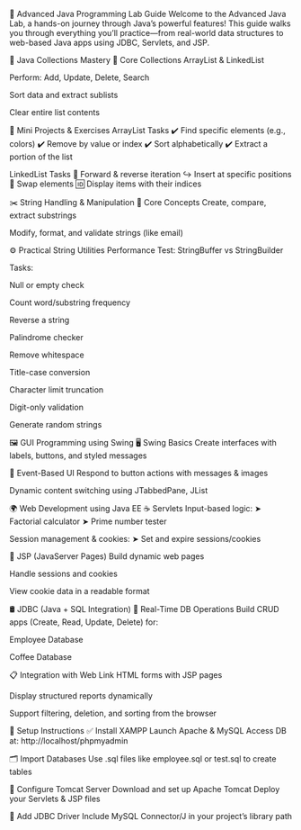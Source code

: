 🌟 Advanced Java Programming Lab Guide
Welcome to the Advanced Java Lab, a hands-on journey through Java’s powerful features! This guide walks you through everything you’ll practice—from real-world data structures to web-based Java apps using JDBC, Servlets, and JSP.

🧰 Java Collections Mastery
🔹 Core Collections
ArrayList & LinkedList

Perform: Add, Update, Delete, Search

Sort data and extract sublists

Clear entire list contents

📘 Mini Projects & Exercises
ArrayList Tasks
✔️ Find specific elements (e.g., colors)
✔️ Remove by value or index
✔️ Sort alphabetically
✔️ Extract a portion of the list

LinkedList Tasks
🔁 Forward & reverse iteration
↪️ Insert at specific positions
🔄 Swap elements
🆔 Display items with their indices

✂️ String Handling & Manipulation
🧪 Core Concepts
Create, compare, extract substrings

Modify, format, and validate strings (like email)

⚙️ Practical String Utilities
Performance Test: StringBuffer vs StringBuilder

Tasks:

Null or empty check

Count word/substring frequency

Reverse a string

Palindrome checker

Remove whitespace

Title-case conversion

Character limit truncation

Digit-only validation

Generate random strings

🖼️ GUI Programming using Swing
🖥️ Swing Basics
Create interfaces with labels, buttons, and styled messages

🎯 Event-Based UI
Respond to button actions with messages & images

Dynamic content switching using JTabbedPane, JList

🌍 Web Development using Java EE
☕ Servlets
Input-based logic:
➤ Factorial calculator
➤ Prime number tester

Session management & cookies:
➤ Set and expire sessions/cookies

📄 JSP (JavaServer Pages)
Build dynamic web pages

Handle sessions and cookies

View cookie data in a readable format

🛢️ JDBC (Java + SQL Integration)
💼 Real-Time DB Operations
Build CRUD apps (Create, Read, Update, Delete) for:

Employee Database

Coffee Database

📋 Integration with Web
Link HTML forms with JSP pages

Display structured reports dynamically

Support filtering, deletion, and sorting from the browser

🧪 Setup Instructions
✅ Install XAMPP
Launch Apache & MySQL
Access DB at: http://localhost/phpmyadmin

🗂️ Import Databases
Use .sql files like employee.sql or test.sql to create tables

🚀 Configure Tomcat Server
Download and set up Apache Tomcat
Deploy your Servlets & JSP files

🧩 Add JDBC Driver
Include MySQL Connector/J in your project’s library path

